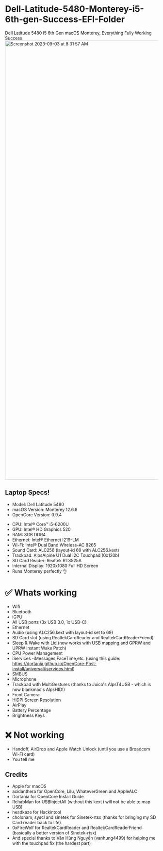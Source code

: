 # Dell-Latitude-5480-Monterey-i5-6th-gen-Success-EFI-Folder
Dell Latitude 5480 i5 6th Gen macOS Monterey, Everything Fully Working Success
<img width="1440" alt="Screenshot 2023-09-03 at 8 31 57 AM" src="https://github.com/mhussain800/Dell-Latitude-5480-macOS-Monterey-Success/assets/87897681/f6595c10-24fc-47ca-9b08-a6b99367f885">

## **Laptop Specs!**
- Model: Dell Latitude 5480
- macOS Version: Monterey 12.6.8
- OpenCore Version: 0.9.4

+ CPU: Intel® Core™ i5-6200U
+ GPU: Intel® HD Graphics 520
+ RAM: 8GB DDR4
+ Ethernet: Intel® Ethernet I219-LM
+ Wi-Fi: Intel® Dual Band Wireless-AC 8265
+ Sound Card: ALC256 (layout-id 69 with ALC256.kext)
+ Trackpad: AlpsAlpine U1 Dual I2C Touchpad (0x120b)
+ SD Card Reader: Realtek RTS525A
+ Internal Display: 1920x1080 Full HD Screen
+ Runs Monterey perfectly 👌

# **✅ Whats working**
+ Wifi
+ Bluetooth
+ iGPU
+ All USB ports (3x USB 3.0, 1x USB-C)
+ Ethernet
+ Audio (using ALC256.kext with layout-id set to 69)
+ SD Card slot (using RealtekCardReader and RealtekCardReaderFriend)
+ Sleep & Wake with Lid (now works with USB mapping and GPRW and UPRW Instant Wake Patch)
+ CPU Power Management
+ iServices -iMessages,FaceTime,etc. (using this guide: https://dortania.github.io/OpenCore-Post-Install/universal/iservices.html)
+ SMBUS
+ Microphone
+ Trackpad with MultiGestures (thanks to Juico's AlpsT4USB - which is now blankmac's AlpsHID!)
+ Front Camera
+ HiDPi Screen Resolution
+ AirPlay
+ Battery Percentage
+ Brightness Keys

# **❌ Not working**
+ Handoff, AirDrop and Apple Watch Unlock (until you use a Broadcom Wi-Fi card)
+ You tell me

## **Credits**
+ Apple for macOS
+ acidanthera for OpenCore, Lilu, WhateverGreen and AppleALC
+ Dortania for OpenCore Install Guide
+ RehabMan for USBInjectAll (without this kext i will not be able to map USB)
+ headkaze for Hackintool
+ cholonam, syscl and sinetek for Sinetek-rtsx (thanks for bringing my SD Card reader back to life)
+ 0xFireWolf for RealtekCardReader and RealtekCardReaderFriend (basically a better version of Sinetek-rtsx)
+ And special thanks to Văn Hùng Nguyễn (vanhung4499) for helping me with the touchpad fix (the hardest part)
